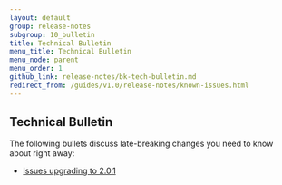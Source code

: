 ```yaml
---
layout: default
group: release-notes
subgroup: 10_bulletin
title: Technical Bulletin
menu_title: Technical Bulletin
menu_node: parent
menu_order: 1
github_link: release-notes/bk-tech-bulletin.md
redirect_from: /guides/v1.0/release-notes/known-issues.html
---
```


## Technical Bulletin
The following bullets discuss late-breaking changes you need to know about right away:

*	<a href="{{ site.gdeurl }}release-notes/tb_1-27-16.html">Issues upgrading to 2.0.1</a>

